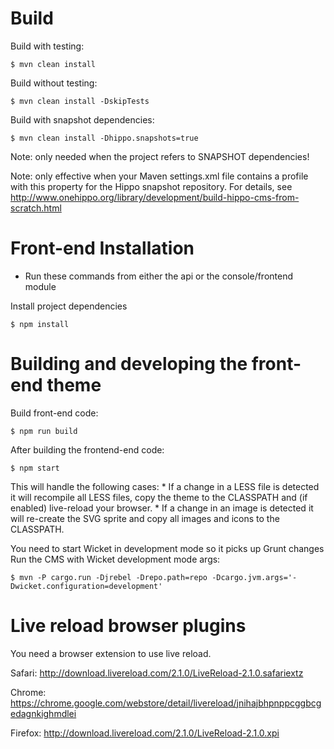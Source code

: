 # Build
Build with testing:

    $ mvn clean install

Build without testing:

    $ mvn clean install -DskipTests

Build with snapshot dependencies:

    $ mvn clean install -Dhippo.snapshots=true

 Note: only needed when the project refers to SNAPSHOT dependencies!

 Note: only effective when your Maven settings.xml file contains a profile
       with this property for the Hippo snapshot repository. For details, see
       http://www.onehippo.org/library/development/build-hippo-cms-from-scratch.html

# Front-end Installation
* Run these commands from either the api or the console/frontend module

Install project dependencies

    $ npm install

# Building and developing the front-end theme
Build front-end code:

    $ npm run build

After building the frontend-end code:

    $ npm start

This will handle the following cases:
    * If a change in a LESS file is detected it will recompile all LESS files, copy the theme to the CLASSPATH and (if
      enabled) live-reload your browser.
    * If a change in an image is detected it will re-create the SVG sprite and copy all images and icons to the CLASSPATH.

You need to start Wicket in development mode so it picks up Grunt changes
Run the CMS with Wicket development mode args:

    $ mvn -P cargo.run -Djrebel -Drepo.path=repo -Dcargo.jvm.args='-Dwicket.configuration=development'

# Live reload browser plugins
You need a browser extension to use live reload.

Safari:
http://download.livereload.com/2.1.0/LiveReload-2.1.0.safariextz

Chrome:
https://chrome.google.com/webstore/detail/livereload/jnihajbhpnppcggbcgedagnkighmdlei

Firefox:
http://download.livereload.com/2.1.0/LiveReload-2.1.0.xpi
